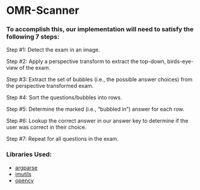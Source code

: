 # OMR-Scanner
### To accomplish this, our implementation will need to satisfy the following 7 steps:

Step #1: Detect the exam in an image.

Step #2: Apply a perspective transform to extract the top-down, birds-eye-view of the exam.

Step #3: Extract the set of bubbles (i.e., the possible answer choices) from the perspective transformed exam.

Step #4: Sort the questions/bubbles into rows.

Step #5: Determine the marked (i.e., “bubbled in”) answer for each row.

Step #6: Lookup the correct answer in our answer key to determine if the user was correct in their choice.

Step #7: Repeat for all questions in the exam.

### Libraries Used:

- [argparse](https://towardsdatascience.com/learn-enough-python-to-be-useful-argparse-e482e1764e05)
- [imutils](https://github.com/PyImageSearch/imutils)
- [opencv](https://docs.opencv.org/4.x/db/deb/tutorial_display_image.html)
